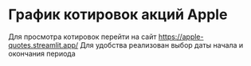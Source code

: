 # График котировок акций Apple
Для просмотра котировок перейти на сайт
https://apple-quotes.streamlit.app/
Для удобства реализован выбор даты начала и окончания периода
